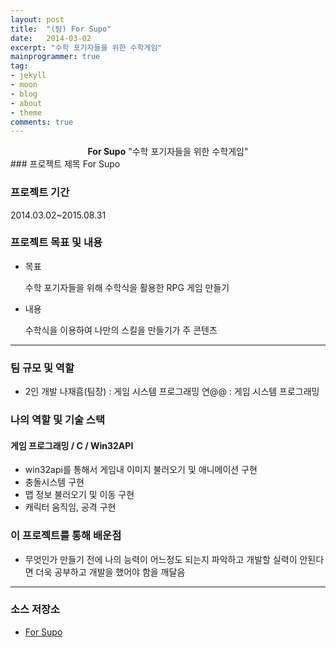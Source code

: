 ```yaml
---
layout: post
title:  "(팀) For Supo"
date:   2014-03-02
excerpt: "수학 포기자들을 위한 수학게임"
mainprogrammer: true
tag:
- jekyll
- moon
- blog
- about
- theme
comments: true
---
```


<center><b>For Supo</b> "수학 포기자들을 위한 수학게임"</center>
### 프로젝트 제목
For Supo

### 프로젝트 기간
2014.03.02~2015.08.31

### 프로젝트 목표 및 내용
* 목표

	수학 포기자들을 위해 수학식을 활용한 RPG 게임 만들기

* 내용

	수학식을 이용하여 나만의 스킬을 만들기가 주 콘텐츠

---

### 팀 규모 및 역할
* 2인 개발
나재흠(팀장) : 게임 시스템 프로그래밍
연@@ :	게임 시스템 프로그래밍

### 나의 역할 및 기술 스택
#### 게임 프로그래밍 / C / Win32API
* win32api를 통해서 게임내 이미지 불러오기 및 애니메이션 구현
* 충돌시스템 구현
* 맵 정보 불러오기 및 이동 구현
* 캐릭터 움직임, 공격 구현

### 이 프로젝트를 통해 배운점
* 무엇인가 만들기 전에 나의 능력이 어느정도 되는지 파악하고 개발할 실력이 안된다면 더욱 공부하고 개발을 했어야 함을 깨달음

---

### 소스 저장소
* [For Supo](https://github.com/Meerkat-GMD/For-supo)
